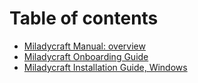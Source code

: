 # Table of contents

* [Miladycraft Manual: overview](README.md)
* [Miladycraft Onboarding Guide](miladycraft-onboarding-guide.md)
* [Miladycraft Installation Guide, Windows](miladycraft-installation-guide-windows.md)
